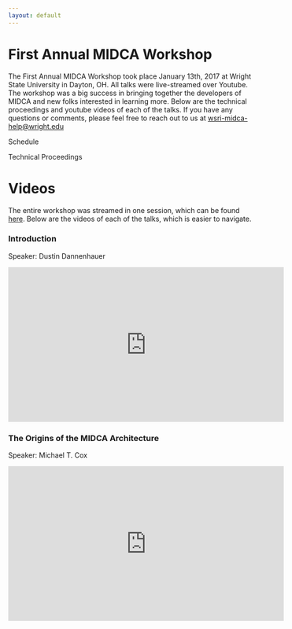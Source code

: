 ```yaml
---
layout: default
---
```


# First Annual MIDCA Workshop

The First Annual MIDCA Workshop took place January 13th, 2017 at Wright State University in Dayton, OH. All talks were live-streamed over Youtube. The workshop was a big success in bringing together the developers of MIDCA and new folks interested in learning more. Below are the technical proceedings and youtube videos of each of the talks. If you have any questions or comments, please feel free to reach out to us at wsri-midca-help@wright.edu

Schedule

Technical Proceedings

# Videos

The entire workshop was streamed in one session, which can be found [here](https://www.youtube.com/watch?v=HRR0Qkoj7Tc). Below are the videos of each of the talks, which is easier to navigate.

### Introduction
Speaker: Dustin Dannenhauer

<iframe width="560" height="315" src="https://www.youtube.com/embed/U4KudZ0aKVQ" frameborder="0" allowfullscreen></iframe>

### The Origins of the MIDCA Architecture
Speaker: Michael T. Cox

<iframe width="560" height="315" src="https://www.youtube.com/embed/7S5bDRLO5P4" frameborder="0" allowfullscreen></iframe> 
